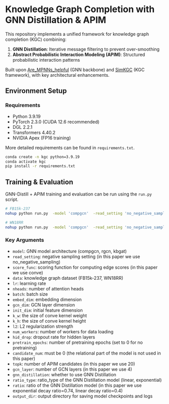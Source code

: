 # Knowledge Graph Completion with GNN Distillation & APIM

This repository implements a unified framework for knowledge graph completion (KGC) combining:
1. **GNN Distillation**: Iterative message filtering to prevent over-smoothing
2. **Abstract Probabilistic Interaction Modeling (APIM)**: Structured probabilistic interaction patterns

Built upon [Are_MPNNs_helpful](https://github.com/Juanhui28/Are_MPNNs_helpful) (GNN backbone) and [SimKGC](https://github.com/intfloat/SimKGC) (KGC framework), with key architectural enhancements.

## Environment Setup

### Requirements
- Python 3.9.19
- PyTorch 2.3.0 (CUDA 12.6 recommended)
- DGL 2.2.1 
- Transformers 4.40.2
- NVIDIA Apex (FP16 training)

More detailed requirements can be found in `requirements.txt`.


```bash
conda create -n kgc python=3.9.19
conda activate kgc
pip install -r requirements.txt
```

## Training & Evaluation
GNN-Distill + APIM training and evaluation can be run using the `run.py` script.

```bash
# FB15k-237
nohup python run.py  -model 'compgcn'  -read_setting 'no_negative_sampling' -neg_num 0 -score_func 'conve' -data 'FB15k-237'  -lr 0.001 -nheads 2 -batch 512 -embed_dim 200 -gcn_dim 100 -init_dim 100 -k_w 10 -k_h 20  -l2 0. -num_workers 3  -hid_drop 0.3  -pretrain_epochs 0 -candidate_num 0 -topk 20 -gcn_layer 4 -gnn_distillation -ratio_type 'exponential' -ratio 0.74 -output_dir '***'> FB15K237_CompGCN_Layer4_ExpDecay.log 2>&1 &

# WN18RR
nohup python run.py  -model 'compgcn'  -read_setting 'no_negative_sampling' -neg_num 0 -score_func 'conve' -data 'WN18RR'  -lr 0.001 -nheads 2 -batch 512 -embed_dim 200 -gcn_dim 100 -init_dim 100 -k_w 10 -k_h 20  -l2 0. -num_workers 3  -hid_drop 0.3  -pretrain_epochs 0 -candidate_num 0 -topk 20 -gcn_layer 4 -gnn_distillation -ratio_type 'exponential' -ratio 0.74 -output_dir '***'> WN18RR_CompGCN_Layer4_ExpDecay.log 2>&1 &
```

### Key Arguments
- `model`: GNN model architecture (compgcn, rgcn, kbgat)
- `read_setting`: negative sampling setting (in this paper we use no_negative_sampling) 
- `score_func`: scoring function for computing edge scores (in this paper we use conve)
- `data`: knowledge graph dataset (FB15k-237, WN18RR)
- `lr`: learning rate
- `nheads`: number of attention heads
- `batch`: batch size
- `embed_dim`: embedding dimension
- `gcn_dim`: GCN layer dimension
- `init_dim`: initial feature dimension
- `k_w`: the size of conve kernel weight
- `k_h`: the size of conve kernel height
- `l2`: L2 regularization strength
- `num_workers`: number of workers for data loading
- `hid_drop`: dropout rate for hidden layers
- `pretrain_epochs`: number of pretraining epochs (set to 0 for no pretraining)
- `candidate_num`: must be 0 (the relational part of the model is not used in this paper)
- `topk`: number of APIM candidates (in this paper we use 20)
- `gcn_layer`: number of GCN layers (in this paper we use 4)
- `gnn_distillation`: whether to use GNN Distillation 
- `ratio_type`: ratio_type of the GNN Distillation model (linear, exponential)
- `ratio`: ratio of the GNN Distillation model (in this paper we use exponential decay ratio=0.74, linear decay ratio=0.4)
- `output_dir`: output directory for saving model checkpoints and logs




<!-- ## Acknowledgements
This implementation builds upon:

[Are_MPNNs_helpful](https://github.com/Juanhui28/Are_MPNNs_helpful) for GNN architectures

[SimKGC](https://github.com/intfloat/SimKGC) for KGC framework

Funded by National Natural Science Foundation of China (62272129) and Shandong Provincial R&D Program (2023CXPT065). -->